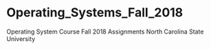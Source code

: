 # Operating_Systems_Fall_2018

Operating System Course Fall 2018 Assignments North Carolina State University
